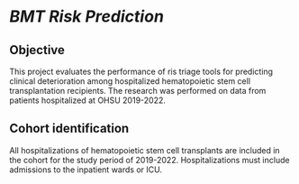 # *BMT Risk Prediction*

## Objective

This project evaluates the performance of ris triage tools for predicting clinical deterioration among hospitalized hematopoietic stem cell transplantation recipients. The research was performed on data from patients hospitalized at OHSU 2019-2022. 

## Cohort identification
All hospitalizations of hematopoietic stem cell transplants are included in the cohort for the study period of 2019-2022. Hospitalizations must include admissions to the inpatient wards or ICU. 


